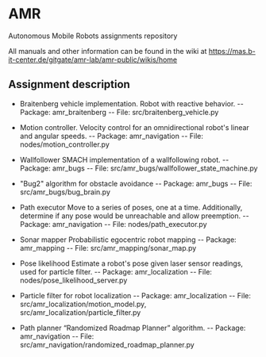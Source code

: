 # AMR
Autonomous Mobile Robots assignments repository

All manuals and other information can be found in the wiki at https://mas.b-it-center.de/gitgate/amr-lab/amr-public/wikis/home

## Assignment description

- Braitenberg vehicle implementation.
Robot with reactive behavior.
-- Package: amr_braitenberg
-- File: src/braitenberg_vehicle.py

- Motion controller.
Velocity control for an omnidirectional robot's linear and angular speeds.
-- Package: amr_navigation
-- File: nodes/motion_controller.py

- Wallfollower
SMACH implementation of a wallfollowing robot.
-- Package: amr_bugs
-- File: src/amr_bugs/wallfollower_state_machine.py

- "Bug2" algorithm for obstacle avoidance
-- Package: amr_bugs
-- File: src/amr_bugs/bug_brain.py

- Path executor
Move to a series of poses, one at a time. Additionally, determine if any pose would be unreachable and allow preemption.
-- Package: amr_navigation
-- File: nodes/path_executor.py

- Sonar mapper 
Probabilistic egocentric robot mapping 
-- Package: amr_mapping
-- File: src/amr_mapping/sonar_map.py

- Pose likelihood
Estimate a robot's pose given laser sensor readings, used for particle filter.
-- Package: amr_localization
-- File: nodes/pose_likelihood_server.py

- Particle filter for robot localization
-- Package: amr_localization
-- File: src/amr_localization/motion_model.py, src/amr_localization/particle_filter.py

- Path planner
“Randomized Roadmap Planner” algorithm.
-- Package: amr_navigation
-- File: src/amr_navigation/randomized_roadmap_planner.py